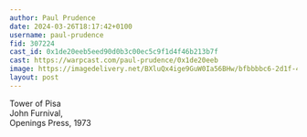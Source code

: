 ```yaml
---
author: Paul Prudence
date: 2024-03-26T18:17:42+0100
username: paul-prudence
fid: 307224
cast_id: 0x1de20eeb5eed90d0b3c00ec5c9f1d4f46b213b7f
cast: https://warpcast.com/paul-prudence/0x1de20eeb
image: https://imagedelivery.net/BXluQx4ige9GuW0Ia56BHw/bfbbbbc6-2d1f-4953-7d44-51aa4d005a00/original
layout: post
---
```

Tower of Pisa  
John Furnival,  
Openings Press, 1973  

<img src='https://imagedelivery.net/BXluQx4ige9GuW0Ia56BHw/bfbbbbc6-2d1f-4953-7d44-51aa4d005a00/original' alt='' referrerpolicy='no-referrer'/>
<img src='https://imagedelivery.net/BXluQx4ige9GuW0Ia56BHw/809eb577-1979-41d7-c319-d783200f9300/original' alt='' referrerpolicy='no-referrer'/>